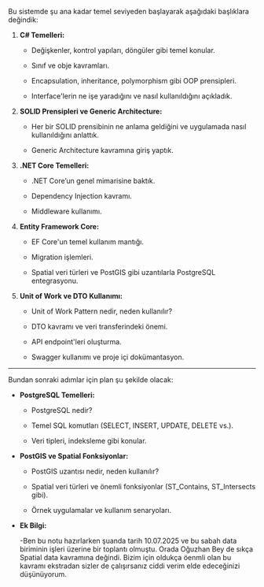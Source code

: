 Bu sistemde şu ana kadar temel seviyeden başlayarak aşağıdaki başlıklara değindik:

1. **C# Temelleri:**
    
    - Değişkenler, kontrol yapıları, döngüler gibi temel konular.
        
    - Sınıf ve obje kavramları.
        
    - Encapsulation, inheritance, polymorphism gibi OOP prensipleri.
        
    - Interface'lerin ne işe yaradığını ve nasıl kullanıldığını açıkladık.
        
2. **SOLID Prensipleri ve Generic Architecture:**
    
    - Her bir SOLID prensibinin ne anlama geldiğini ve uygulamada nasıl kullanıldığını anlattık.
        
    - Generic Architecture kavramına giriş yaptık.
        
3. **.NET Core Temelleri:**
    
    - .NET Core’un genel mimarisine baktık.
        
    - Dependency Injection kavramı.
        
    - Middleware kullanımı.
        
4. **Entity Framework Core:**
    
    - EF Core'un temel kullanım mantığı.
        
    - Migration işlemleri.
        
    - Spatial veri türleri ve PostGIS gibi uzantılarla PostgreSQL entegrasyonu.
        
5. **Unit of Work ve DTO Kullanımı:**
    
    - Unit of Work Pattern nedir, neden kullanılır?
        
    - DTO kavramı ve veri transferindeki önemi.
        
    - API endpoint'leri oluşturma.
        
    - Swagger kullanımı ve proje içi dokümantasyon.
        

---

Bundan sonraki adımlar için plan şu şekilde olacak:

- **PostgreSQL Temelleri:**
    
    - PostgreSQL nedir?
        
    - Temel SQL komutları (SELECT, INSERT, UPDATE, DELETE vs.).
        
    - Veri tipleri, indeksleme gibi konular.
        
- **PostGIS ve Spatial Fonksiyonlar:**
    
    - PostGIS uzantısı nedir, neden kullanılır?
        
    - Spatial veri türleri ve önemli fonksiyonlar (ST_Contains, ST_Intersects gibi).
        
    - Örnek uygulamalar ve kullanım senaryoları.
        
- **Ek Bilgi:**
    
    -Ben bu notu hazırlarken şuanda tarih 10.07.2025 ve bu sabah data biriminin işleri üzerine bir toplantı olmuştu. Orada Oğuzhan Bey de sıkça Spatial data kavramına değindi. Bizim için oldukça öenmli olan bu kavramı ekstradan sizler de çalışırsanız ciddi verim elde edeceğinizi düşünüyorum.
